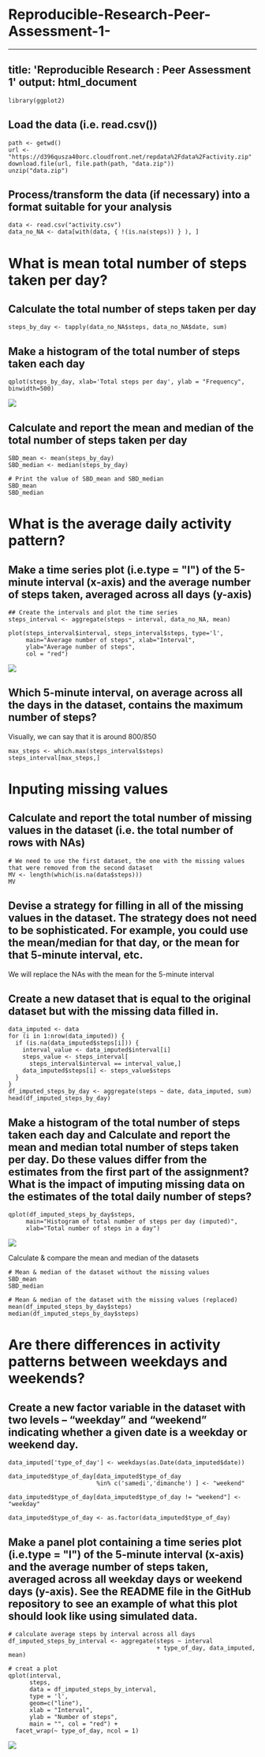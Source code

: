 # Reproducible-Research-Peer-Assessment-1-
---
title: 'Reproducible Research : Peer Assessment 1'
output: html_document
---

```{r}
library(ggplot2)
```


## Load the data (i.e. read.csv())
```{r}
path <- getwd()
url <- "https://d396qusza40orc.cloudfront.net/repdata%2Fdata%2Factivity.zip"
download.file(url, file.path(path, "data.zip"))
unzip("data.zip")
```


## Process/transform the data (if necessary) into a format suitable for your analysis

```{r}
data <- read.csv("activity.csv")
data_no_NA <- data[with(data, { !(is.na(steps)) } ), ]
```


# What is mean total number of steps taken per day?

## Calculate the total number of steps taken per day

```{r}
steps_by_day <- tapply(data_no_NA$steps, data_no_NA$date, sum)
```


## Make a histogram of the total number of steps taken each day

```{r}
qplot(steps_by_day, xlab='Total steps per day', ylab = "Frequency", binwidth=500)
```
![](https://github.com/Tristan-fo/Reproducible-Research-Peer-Assessment-1-/blob/main/Figures/Total%20Number%20of%20steps%20per%20day.png)

## Calculate and report the mean and median of the total number of steps taken per day

```{r}
SBD_mean <- mean(steps_by_day)
SBD_median <- median(steps_by_day)

# Print the value of SBD_mean and SBD_median
SBD_mean
SBD_median
```

# What is the average daily activity pattern?

## Make a time series plot (i.e.type = "l") of the 5-minute interval (x-axis) and the average number of steps taken, averaged across all days (y-axis)

```{r}
## Create the intervals and plot the time series
steps_interval <- aggregate(steps ~ interval, data_no_NA, mean)

plot(steps_interval$interval, steps_interval$steps, type='l', 
     main="Average number of steps", xlab="Interval", 
     ylab="Average number of steps", 
     col = "red")
```
![](https://github.com/Tristan-fo/Reproducible-Research-Peer-Assessment-1-/blob/main/Figures/Average%20Number%20of%20steps%20per%20day.png)

## Which 5-minute interval, on average across all the days in the dataset, contains the maximum number of steps?

Visually, we can say that it is around 800/850

```{r}
max_steps <- which.max(steps_interval$steps)
steps_interval[max_steps,]
```


# Inputing missing values

## Calculate and report the total number of missing values in the dataset (i.e. the total number of rows with NAs)

```{r}
# We need to use the first dataset, the one with the missing values that were removed from the second dataset
MV <- length(which(is.na(data$steps)))
MV
```


## Devise a strategy for filling in all of the missing values in the dataset. The strategy does not need to be sophisticated. For example, you could use the mean/median for that day, or the mean for that 5-minute interval, etc.

We will replace the NAs with the mean for the 5-minute interval


## Create a new dataset that is equal to the original dataset but with the missing data filled in.

```{r}
data_imputed <- data
for (i in 1:nrow(data_imputed)) {
  if (is.na(data_imputed$steps[i])) {
    interval_value <- data_imputed$interval[i]
    steps_value <- steps_interval[
      steps_interval$interval == interval_value,]
    data_imputed$steps[i] <- steps_value$steps
  }
}
df_imputed_steps_by_day <- aggregate(steps ~ date, data_imputed, sum)
head(df_imputed_steps_by_day)
```


## Make a histogram of the total number of steps taken each day and Calculate and report the mean and median total number of steps taken per day. Do these values differ from the estimates from the first part of the assignment? What is the impact of imputing missing data on the estimates of the total daily number of steps?

```{r}
qplot(df_imputed_steps_by_day$steps, 
     main="Histogram of total number of steps per day (imputed)", 
     xlab="Total number of steps in a day")
```

![](https://github.com/Tristan-fo/Reproducible-Research-Peer-Assessment-1-/blob/main/Figures/Total%20number%20of%20steps%20per%20day%20(NA%20replaced).png)

Calculate & compare the mean and median of the datasets
```{r}
# Mean & median of the dataset without the missing values 
SBD_mean
SBD_median

# Mean & median of the dataset with the missing values (replaced)
mean(df_imputed_steps_by_day$steps)
median(df_imputed_steps_by_day$steps)
```

# Are there differences in activity patterns between weekdays and weekends?

## Create a new factor variable in the dataset with two levels – “weekday” and “weekend” indicating whether a given date is a weekday or weekend day.

```{r}
data_imputed['type_of_day'] <- weekdays(as.Date(data_imputed$date))

data_imputed$type_of_day[data_imputed$type_of_day  
                         %in% c('samedi','dimanche') ] <- "weekend"

data_imputed$type_of_day[data_imputed$type_of_day != "weekend"] <- "weekday"

data_imputed$type_of_day <- as.factor(data_imputed$type_of_day)
```

## Make a panel plot containing a time series plot (i.e.type = "l") of the 5-minute interval (x-axis) and the average number of steps taken, averaged across all weekday days or weekend days (y-axis). See the README file in the GitHub repository to see an example of what this plot should look like using simulated data.

```{r}
# calculate average steps by interval across all days
df_imputed_steps_by_interval <- aggregate(steps ~ interval 
                                          + type_of_day, data_imputed, mean)

# creat a plot
qplot(interval, 
      steps, 
      data = df_imputed_steps_by_interval, 
      type = 'l', 
      geom=c("line"),
      xlab = "Interval", 
      ylab = "Number of steps", 
      main = "", col = "red") +
  facet_wrap(~ type_of_day, ncol = 1)
```
![](https://github.com/Tristan-fo/Reproducible-Research-Peer-Assessment-1-/blob/main/Figures/Total%20number%20of%20steps%20-%20Weekday%20vs%20Weekend.png)
